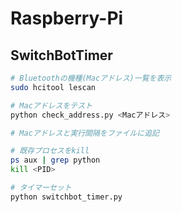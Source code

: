# Raspberry-Pi

## SwitchBotTimer
```bash
# Bluetoothの機種(Macアドレス)一覧を表示
sudo hcitool lescan

# Macアドレスをテスト
python check_address.py <Macアドレス>

# Macアドレスと実行間隔をファイルに追記

# 既存プロセスをkill
ps aux | grep python
kill <PID>

# タイマーセット
python switchbot_timer.py
```
